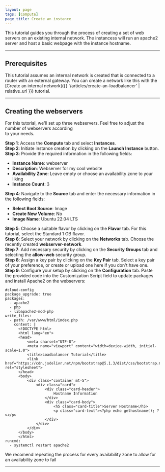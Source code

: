 ```yaml
---
layout: page
tags: [Compute]
page_title: Create an instance
---
```


This tutorial guides you through the process of creating a set of web servers on an existing internal network.
The instancess will run an apache2 server and host a basic webpage with the instance hostname.


---

## Prerequisites

This tutorial assumes an internal network is created that is connected to a router with an external gateway.
You can create a network like this with the [Create an internal network]({{ '/articles/create-an-loadbalancer' | relative_url }}) tutorial.

---

## Creating the webservers
For this tutorial, we'll set up three webservers. Feel free to adjust the number of webservers according  
to your needs.  

**Step 1**: Access the **Compute** tab and select **Instances**.  
**Step 2**: Initiate instance creation by clicking on the **Launch Instance** button.  
**Step 3**: Provide the required information in the following fields:  
* **Instance Name**: webserver
* **Description**: Webserver for my cool website
* **Availability Zone**: Leave empty or choose an availability zone to your liking
* **Instance Count**: 3

**Step 4**: Navigate to the **Source** tab and enter the necessary information in the following fields:  
* **Select Boot Source**: Image
* **Create New Volume**: No
* **Image Name**: Ubuntu 22.04 LTS

**Step 5**: Choose a suitable flavor by clicking on the **Flavor** tab. For this tutorial, select the Standard 1 GB flavor.  
**Step 6**: Select your network by clicking on the **Networks** tab. Choose the recently created **webserver-network**.  
**Step 7**: Add necessary security by clicking on the **Security Groups** tab and selecting the **allow-web** security group.  
**Step 8**: Assign a key pair by clicking on the **Key Pair** tab. Select a key pair of your preference, or create or upload one here if you don't have one.  
**Step 9**: Configure your setup by clicking on the **Configuration** tab. Paste the provided code into the Customization Script field to update packages and install Apache2 on the webservers:  

```cloud-config
#cloud-config
package_upgrade: true
packages:
  - apache2
  - php
  - libapache2-mod-php
write_files:
  - path: /var/www/html/index.php
    content: |
      <!DOCTYPE html>
      <html lang="en">
      <head>
          <meta charset="UTF-8">
          <meta name="viewport" content="width=device-width, initial-scale=1.0">
          <title>Loadbalancer Tutorial</title>
          <link href="https://cdn.jsdelivr.net/npm/bootstrap@5.1.3/dist/css/bootstrap.min.css" rel="stylesheet">
      </head>
      <body>
          <div class="container mt-5">
              <div class="card">
                  <div class="card-header">
                      Hostname Information
                  </div>
                  <div class="card-body">
                      <h5 class="card-title">Server Hostname</h5>
                      <p class="card-text"><?php echo gethostname(); ?></p>
                  </div>
              </div>
          </div>
      </body>
      </html>
runcmd:
  - systemctl restart apache2

```

We recomend repeating the process for every availability zone to allow for an availability zone to fail

---
